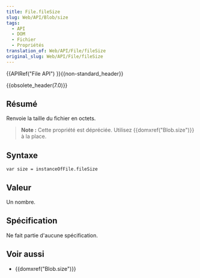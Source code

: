 ```yaml
---
title: File.fileSize
slug: Web/API/Blob/size
tags:
  - API
  - DOM
  - Fichier
  - Propriétés
translation_of: Web/API/File/fileSize
original_slug: Web/API/File/fileSize
---
```

{{APIRef("File API") }}{{non-standard_header}}

{{obsolete_header(7.0)}}

## Résumé

Renvoie la taille du fichier en octets.

> **Note :** Cette propriété est dépréciée. Utilisez {{domxref("Blob.size")}} à la place.

## Syntaxe

    var size = instanceOfFile.fileSize

## Valeur

Un nombre.

## Spécification

Ne fait partie d'aucune spécification.

## Voir aussi

- {{domxref("Blob.size")}}
